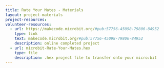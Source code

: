 ```yaml
---
title: Rate Your Mates - Materials
layout: project-materials
project-resources: 
volunteer-resources:
  - url: https://makecode.microbit.org/#pub:57756-45098-79806-84952
    type: link
    text: makecode.microbit.org/#pub:57756-45098-79806-84952
    description: online completed project
  - url: microbit-Rate-Your-Mates.hex
    type: file
    description: .hex project file to transfer onto your micro:bit
---
```

